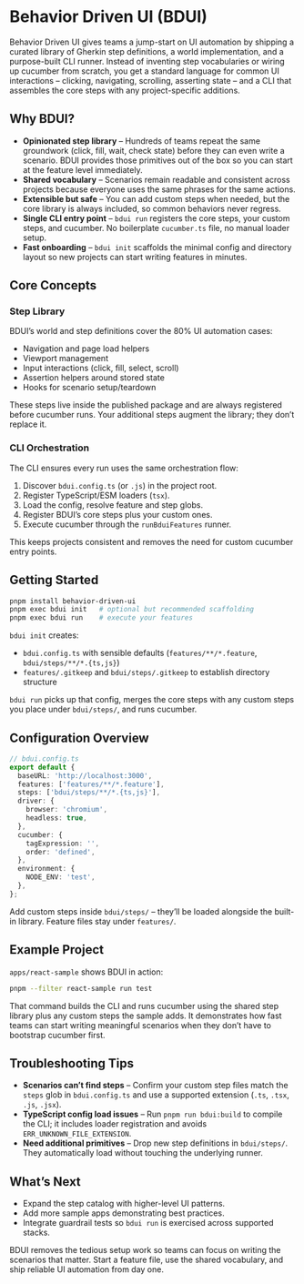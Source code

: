 # Behavior Driven UI (BDUI)

Behavior Driven UI gives teams a jump-start on UI automation by shipping a
curated library of Gherkin step definitions, a world implementation, and a
purpose-built CLI runner. Instead of inventing step vocabularies or wiring up
cucumber from scratch, you get a standard language for common UI interactions –
clicking, navigating, scrolling, asserting state – and a CLI that assembles the
core steps with any project-specific additions.

## Why BDUI?

- **Opinionated step library** – Hundreds of teams repeat the same groundwork
  (click, fill, wait, check state) before they can even write a scenario. BDUI
  provides those primitives out of the box so you can start at the feature level
  immediately.
- **Shared vocabulary** – Scenarios remain readable and consistent across
  projects because everyone uses the same phrases for the same actions.
- **Extensible but safe** – You can add custom steps when needed, but the core
  library is always included, so common behaviors never regress.
- **Single CLI entry point** – `bdui run` registers the core steps, your custom
  steps, and cucumber. No boilerplate `cucumber.ts` file, no manual loader setup.
- **Fast onboarding** – `bdui init` scaffolds the minimal config and directory
  layout so new projects can start writing features in minutes.

## Core Concepts

### Step Library

BDUI’s world and step definitions cover the 80% UI automation cases:

- Navigation and page load helpers
- Viewport management
- Input interactions (click, fill, select, scroll)
- Assertion helpers around stored state
- Hooks for scenario setup/teardown

These steps live inside the published package and are always registered before
cucumber runs. Your additional steps augment the library; they don’t replace it.

### CLI Orchestration

The CLI ensures every run uses the same orchestration flow:

1. Discover `bdui.config.ts` (or `.js`) in the project root.
2. Register TypeScript/ESM loaders (`tsx`).
3. Load the config, resolve feature and step globs.
4. Register BDUI’s core steps plus your custom ones.
5. Execute cucumber through the `runBduiFeatures` runner.

This keeps projects consistent and removes the need for custom cucumber entry
points.

## Getting Started

```bash
pnpm install behavior-driven-ui
pnpm exec bdui init   # optional but recommended scaffolding
pnpm exec bdui run    # execute your features
```

`bdui init` creates:

- `bdui.config.ts` with sensible defaults (`features/**/*.feature`,
  `bdui/steps/**/*.{ts,js}`)
- `features/.gitkeep` and `bdui/steps/.gitkeep` to establish directory structure

`bdui run` picks up that config, merges the core steps with any custom steps you
place under `bdui/steps/`, and runs cucumber.

## Configuration Overview

```ts
// bdui.config.ts
export default {
  baseURL: 'http://localhost:3000',
  features: ['features/**/*.feature'],
  steps: ['bdui/steps/**/*.{ts,js}'],
  driver: {
    browser: 'chromium',
    headless: true,
  },
  cucumber: {
    tagExpression: '',
    order: 'defined',
  },
  environment: {
    NODE_ENV: 'test',
  },
};
```

Add custom steps inside `bdui/steps/` – they’ll be loaded alongside the built-in
library. Feature files stay under `features/`.

## Example Project

`apps/react-sample` shows BDUI in action:

```bash
pnpm --filter react-sample run test
```

That command builds the CLI and runs cucumber using the shared step library plus
any custom steps the sample adds. It demonstrates how fast teams can start
writing meaningful scenarios when they don’t have to bootstrap cucumber first.

## Troubleshooting Tips

- **Scenarios can’t find steps** – Confirm your custom step files match the
  `steps` glob in `bdui.config.ts` and use a supported extension (`.ts`, `.tsx`,
  `.js`, `.jsx`).
- **TypeScript config load issues** – Run `pnpm run bdui:build` to compile the
  CLI; it includes loader registration and avoids `ERR_UNKNOWN_FILE_EXTENSION`.
- **Need additional primitives** – Drop new step definitions in
  `bdui/steps/`. They automatically load without touching the underlying runner.

## What’s Next

- Expand the step catalog with higher-level UI patterns.
- Add more sample apps demonstrating best practices.
- Integrate guardrail tests so `bdui run` is exercised across supported stacks.

BDUI removes the tedious setup work so teams can focus on writing the scenarios
that matter. Start a feature file, use the shared vocabulary, and ship reliable
UI automation from day one.
